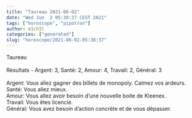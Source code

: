 ```yaml
---
title: "Taureau 2021-06-02"
date: "Wed Jun  2 05:38:37 CEST 2021"
tags: ["horoscope", "pipotron"]
author: m1ch3l
categories: ["generated"]
slug: "horoscope/2021-06-02-05:38:37"
---
```


Taureau<br>
<br>
Résultats - Argent: 3, Santé: 2, Amour: 4, Travail: 2, Général: 3<br>
<br>
Argent:  Vous allez gagner des billets de monopoly. Calmez vos ardeurs.<br>
Santé:   Vous allez mieux. <br>
Amour:   Vous allez avoir besoin d’une nouvelle boite de Kleenex. <br>
Travail: Vous êtes licencié. <br>
Général: Vous avez besoin d’action concrète et de vous dépasser.<br>
